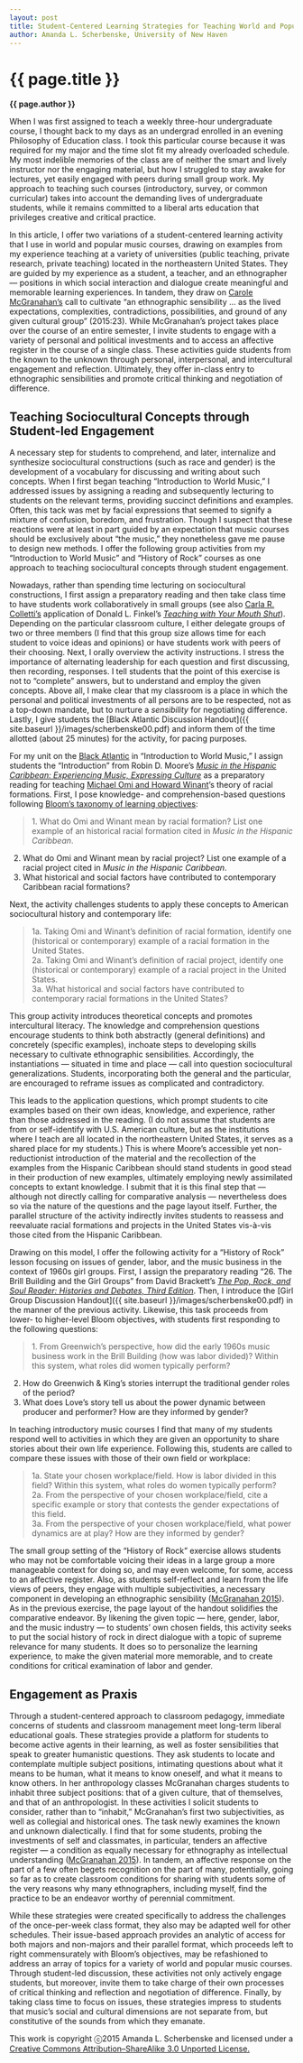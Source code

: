 ```yaml
---
layout: post
title: Student-Centered Learning Strategies for Teaching World and Popular Musics
author: Amanda L. Scherbenske, University of New Haven
---
```


{{ page.title }}
================

**{{ page.author }}**


When I was first assigned to teach a weekly three-hour undergraduate course, I thought back to my days as an undergrad enrolled in an evening Philosophy of Education class. I took this particular course because it was required for my major and the time slot fit my already overloaded schedule. My most indelible memories of the class are of neither the smart and lively instructor nor the engaging material, but how I struggled to stay awake for lectures, yet easily engaged with peers during small group work. My approach to teaching such courses (introductory, survey, or common curricular) takes into account the demanding lives of undergraduate students, while it remains committed to a liberal arts education that privileges creative and critical practice.

In this article, I offer two variations of a student-centered learning activity that I use in world and popular music courses, drawing on examples from my experience teaching at a variety of universities (public teaching, private research, private teaching) located in the northeastern United States. They are guided by my experience as a student, a teacher, and an ethnographer — positions in which social interaction and dialogue create meaningful and memorable learning experiences. In tandem, they draw on [Carole McGranahan’s](http://www.teachinganthropology.org/index.php/teach_anth/article/view/421/pdf_16) call to cultivate “an ethnographic sensibility ... as the lived expectations, complexities, contradictions, possibilities, and ground of any given cultural group” (2015:23). While McGranahan’s project takes place over the course of an entire semester, I invite students to engage with a variety of personal and political investments and to access an affective register in the course of a single class. These activities guide students from the known to the unknown through personal, interpersonal, and intercultural engagement and reflection. Ultimately, they offer in-class entry to ethnographic sensibilities and promote critical thinking and negotiation of difference. ​

## Teaching Sociocultural Concepts through Student-led Engagement

A necessary step for students to comprehend, and later, internalize and synthesize sociocultural constructions (such as race and gender) is the development of a vocabulary for discussing and writing about such concepts. When I first began teaching “Introduction to World Music,” I addressed issues by assigning a reading and subsequently lecturing to students on the relevant terms, providing succinct definitions and examples. Often, this tack was met by facial expressions that seemed to signify a mixture of confusion, boredom, and frustration. Though I suspect that these reactions were at least in part guided by an expectation that music courses should be exclusively about “the music,” they nonetheless gave me pause to design new methods. I offer the following group activities from my “Introduction to World Music” and “History of Rock” courses as one approach to teaching sociocultural concepts through student engagement.

Nowadays, rather than spending time lecturing on sociocultural constructions, I first assign a preparatory reading and then take class time to have students work collaboratively in small groups (see also [Carla R. Colletti’s](http://flipcamp.org/engagingstudents/colletti.html) application of Donald L. Finkel’s [*Teaching with Your Mouth Shut*](https://openlibrary.org/works/OL3493342W/Teaching_with_Your_Mouth_Shut)). Depending on the particular classroom culture, I either delegate groups of two or three members (I find that this group size allows time for each student to voice ideas and opinions) or have students work with peers of their choosing. Next, I orally overview the activity instructions. I stress the importance of alternating leadership for each question and first discussing, then recording, responses. I tell students that the point of this exercise is not to “complete” answers, but to understand and employ the given concepts. Above all, I make clear that my classroom is a place in which the personal and political investments of all persons are to be respected, not as a top-down mandate, but to nurture a *sensibility* for negotiating difference. Lastly, I give students the [Black Atlantic Discussion Handout]({{ site.baseurl }}/images/scherbenske00.pdf) and inform them of the time allotted (about 25 minutes) for the activity, for pacing purposes.

For my unit on the [Black Atlantic](https://openlibrary.org/works/OL3920181W/The_black_Atlantic) in “Introduction to World Music,” I assign students the “Introduction” from Robin D. Moore’s [*Music in the Hispanic Caribbean: Experiencing Music, Expressing Culture*](https://openlibrary.org/works/OL2678433W/Music_in_the_Hispanic_Caribbean) as a preparatory reading for teaching [Michael Omi and Howard Winant](https://openlibrary.org/works/OL3417522W/Racial_formation_in_the_United_States)’s theory of racial formations. First, I pose knowledge- and comprehension-based questions following [Bloom’s taxonomy of learning objectives](http://teaching.uncc.edu/learning-resources/articles-books/best-practice/goals-objectives/writing-objectives):

> <p>1. What do Omi and Winant mean by racial formation? List one example of an historical racial formation cited in <i>Music in the Hispanic Caribbean</i>.<br/>
2. What do Omi and Winant mean by racial project? List one example of a racial project cited in <i>Music in the Hispanic Caribbean</i>.<br/>
3. What historical and social factors have contributed to contemporary Caribbean racial formations?</p>

Next, the activity challenges students to apply these concepts to American sociocultural history and contemporary life:

> 1a. Taking Omi and Winant’s definition of racial formation, identify one (historical or contemporary) example of a racial formation in the United States.  
2a. Taking Omi and Winant’s definition of racial project, identify one (historical or contemporary) example of a racial project in the United States.  
3a. What historical and social factors have contributed to contemporary racial formations in the United States?

This group activity introduces theoretical concepts and promotes intercultural literacy. The knowledge and comprehension questions encourage students to think both abstractly (general definitions) and concretely (specific examples), inchoate steps to developing skills necessary to cultivate ethnographic sensibilities. Accordingly, the instantiations — situated in time and place — call into question sociocultural generalizations. Students, incorporating both the general and the particular, are encouraged to reframe issues as complicated and contradictory.

This leads to the application questions, which prompt students to cite examples based on their own ideas, knowledge, and experience, rather than those addressed in the reading. (I do not assume that students are from or self-identify with U.S. American culture, but as the institutions where I teach are all located in the northeastern United States, it serves as a shared place for my students.) This is where Moore’s accessible yet non-reductionist introduction of the material and the recollection of the examples from the Hispanic Caribbean should stand students in good stead in their production of new examples, ultimately employing newly assimilated concepts to extant knowledge. I submit that it is this final step that — although not directly calling for comparative analysis — nevertheless does so via the nature of the questions and the page layout itself. Further, the parallel structure of the activity indirectly invites students to reassess and reevaluate racial formations and projects in the United States vis-à-vis those cited from the Hispanic Caribbean.

Drawing on this model, I offer the following activity for a “History of Rock” lesson focusing on issues of gender, labor, and the music business in the context of 1960s girl groups. First, I assign the preparatory reading “26. The Brill Building and the Girl Groups” from David Brackett’s [*The Pop, Rock, and Soul Reader: Histories and Debates, Third Edition*](https://openlibrary.org/works/OL3521227W/The_Pop_Rock_and_Soul_Reader). Then, I introduce the [Girl Group Discussion Handout]({{ site.baseurl }}/images/scherbenske00.pdf) in the manner of the previous activity. Likewise, this task proceeds from lower- to higher-level Bloom objectives, with students first responding to the following questions:

> <p>1. From Greenwich’s perspective, how did the early 1960s music business work in the Brill Building (how was labor divided)? Within this system, what roles did women typically perform?<br/>
2. How do Greenwich & King’s stories interrupt the traditional gender roles of the period?<br/>
3. What does Love’s story tell us about the power dynamic between producer and performer? How are they informed by gender?</p>

In teaching introductory music courses I find that many of my students respond well to activities in which they are given an opportunity to share stories about their own life experience. Following this, students are called to compare these issues with those of their own field or workplace:

> 1a. State your chosen workplace/field. How is labor divided in this field? Within this system, what roles do women typically perform?  
2a. From the perspective of your chosen workplace/field, cite a specific example or story that contests the gender expectations of this field.  
3a. From the perspective of your chosen workplace/field, what power dynamics are at play? How are they informed by gender?

The small group setting of the “History of Rock” exercise allows students who may not be comfortable voicing their ideas in a large group a more manageable context for doing so, and may even welcome, for some, access to an affective register. Also, as students self-reflect and learn from the life views of peers, they engage with multiple subjectivities, a necessary component in developing an ethnographic sensibility ([McGranahan 2015](http://www.teachinganthropology.org/index.php/teach_anth/article/view/421/pdf_16)). As in the previous exercise, the page layout of the handout solidifies the comparative endeavor. By likening the given topic — here, gender, labor, and the music industry — to students’ own chosen fields, this activity seeks to put the social history of rock in direct dialogue with a topic of supreme relevance for many students. It does so to personalize the learning experience, to make the given material more memorable, and to create conditions for critical examination of labor and gender.

## Engagement as Praxis

Through a student-centered approach to classroom pedagogy, immediate concerns of students and classroom management meet long-term liberal educational goals. These strategies provide a platform for students to become active agents in their learning, as well as foster sensibilities that speak to greater humanistic questions. They ask students to locate and contemplate multiple subject positions, intimating questions about what it means to be human, what it means to know oneself, and what it means to know others. In her anthropology classes McGranahan charges students to inhabit three subject positions: that of a given culture, that of themselves, and that of an anthropologist. In these activities I solicit students to consider, rather than to “inhabit,” McGranahan’s first two subjectivities, as well as collegial and historical ones. The task newly examines the known and unknown dialectically. I find that for some students, probing the investments of self and classmates, in particular, tenders an affective register — a condition as equally necessary for ethnography as intellectual understanding ([McGranahan 2015](http://www.teachinganthropology.org/index.php/teach_anth/article/view/421/pdf_16)). In tandem, an affective response on the part of a few often begets recognition on the part of many, potentially, going so far as to create classroom conditions for sharing with students some of the very reasons why many ethnographers, including myself, find the practice to be an endeavor worthy of perennial commitment.

While these strategies were created specifically to address the challenges of the once-per-week class format, they also may be adapted well for other schedules. Their issue-based approach provides an analytic of access for both majors and non-majors and their parallel format, which proceeds left to right commensurately with Bloom’s objectives, may be refashioned to address an array of topics for a variety of world and popular music courses. Through student-led discussion, these activities not only actively engage students, but moreover, invite them to take charge of their own processes of critical thinking and reflection and negotiation of difference. Finally, by taking class time to focus on issues, these strategies impress to students that music’s social and cultural dimensions are not separate from, but constitutive of the sounds from which they emanate.


<p class="copyright">This work is copyright ⓒ2015 Amanda L. Scherbenske and licensed under a <a href="http://creativecommons.org/licenses/by-sa/3.0/">Creative Commons Attribution–ShareAlike 3.0 Unported License.</p>